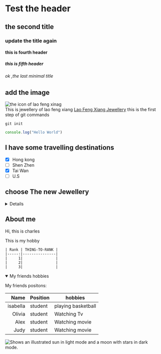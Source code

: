 
# Test the header
## the second title
### update the title again
#### this is fourth header
##### this is fifth header
###### ok ,the last minimal title

## add the image
![ the icon of lao feng xinag ](https://www.laofengxiang.com/images/logo.png)\
This is jewellery of lao feng xiang 
[Lao Feng Xiang Jewellery](https://www.laofengxiang.com/)
this is the first step of git commands
```
git init
```
``` javascript
console.log("Hello World")
```
## I have some travelling destinations 
- [x] Hong kong
- [ ] Shen Zhen
- [x] Tai Wan
- [ ] U.S

## choose The new Jewellery
<details >
  <p>the banner</p>
  ![lao fengxiang banner](https://www.laofengxiang.com/images/botImg.jpg)
</details>


## About me 
Hi, this is charles 

This is my hobby 
```
| Rank | THING-TO-RANK |
|-----:|---------------|
|     1|               |
|     2|               |
|     3|               |
```


<details open>
<summary>My friends hobbies</summary>
<p>My friends positons:</p>

|Name|Position|hobbies|
|----:|-------|-------|
|isabella|student|playing basketball|
|Olivia|student|Watching Tv|
|Alex|student|Watching movie|
|Judy|student|Watching movie|

</details>




<picture>
  <source media="(prefers-color-scheme: dark)" srcset="https://user-images.githubusercontent.com/25423296/163456776-7f95b81a-f1ed-45f7-b7ab-8fa810d529fa.png">
  <source media="(prefers-color-scheme: light)" srcset="https://user-images.githubusercontent.com/25423296/163456779-a8556205-d0a5-45e2-ac17-42d089e3c3f8.png">
  <img alt="Shows an illustrated sun in light mode and a moon with stars in dark mode." src="https://user-images.githubusercontent.com/25423296/163456779-a8556205-d0a5-45e2-ac17-42d089e3c3f8.png">
</picture>
